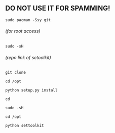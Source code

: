 ## DO NOT USE IT FOR SPAMMING!

```sudo pacman -Ssy git```
 
###### (for root access)
```sudo -sH```

###### (repo link of setoolkit)
```git clone``` 

```cd /opt``` 

```python setup.py install```

```cd```

```sudo -sH```

```cd /opt```

```python settoolkit```


